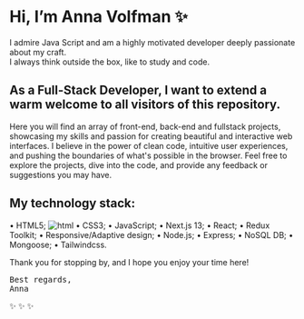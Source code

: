 # Hi, I’m Anna Volfman ✨
I admire Java Script and am a highly motivated developer deeply passionate about my craft.
<br> I always think outside the box, like to study and code.
## As a Full-Stack Developer, I want to extend a warm welcome to all visitors of this repository.
Here you will find an array of front-end, back-end and fullstack projects, showcasing my skills and passion for creating beautiful and interactive web interfaces. 
I believe in the power of clean code, intuitive user experiences, and pushing the boundaries of what's possible in the browser.
Feel free to explore the projects, dive into the code, and provide any feedback or suggestions you may have.
## My technology stack:
• HTML5;
![html]([https://myoctocat.com/assets/images/base-octocat.svg](https://camo.githubusercontent.com/2ca35edb5184ebca8311e94199cc82681a52f9c160ead57356a718d9a2a1fee5/68747470733a2f2f696d672e736869656c64732e696f2f62616467652f2d48544d4c2d6f72616e67653f7374796c653d666f722d7468652d6261646765266c6f676f3d48544d4c35266c6f676f436f6c6f723d666666)https://camo.githubusercontent.com/2ca35edb5184ebca8311e94199cc82681a52f9c160ead57356a718d9a2a1fee5/68747470733a2f2f696d672e736869656c64732e696f2f62616467652f2d48544d4c2d6f72616e67653f7374796c653d666f722d7468652d6261646765266c6f676f3d48544d4c35266c6f676f436f6c6f723d666666)
• CSS3;
• JavaScript;
• Next.js 13;
• React;
• Redux Toolkit;
• Responsive/Adaptive design;
• Node.js;
• Express;
• NoSQL DB;
• Mongoose;
• Tailwindcss.

Thank you for stopping by, and I hope you enjoy your time here!
<pre>Best regards,
Anna</pre>
✨ ✨ ✨
